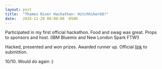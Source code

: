 ```yaml
---
layout: post
title:  "Thames River Hackathon: HitchhikerGO!"
date:   2016-11-20 00:00:00 -0500
---
```


Participated in my first official hackathon. Food and swag was great. Props to sponsors and host. (IBM Bluemix and New London Spark FTW!)

Hacked, presented and won prizes. Awarded runner up. Official [link](https://devpost.com/software/gotta-catch-a-ride-go-1478967032992/) to submittion.

10/10. Would do again :)
